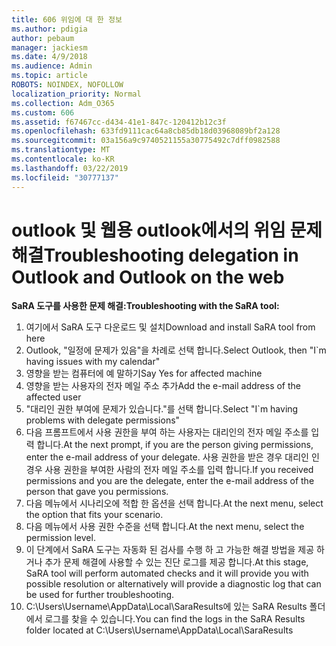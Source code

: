 ```yaml
---
title: 606 위임에 대 한 정보
ms.author: pdigia
author: pebaum
manager: jackiesm
ms.date: 4/9/2018
ms.audience: Admin
ms.topic: article
ROBOTS: NOINDEX, NOFOLLOW
localization_priority: Normal
ms.collection: Adm_O365
ms.custom: 606
ms.assetid: f67467cc-d434-41e1-847c-120412b12c3f
ms.openlocfilehash: 633fd9111cac64a8cb85db18d03968089bf2a128
ms.sourcegitcommit: 03a156a9c9740521155a30775492c7dff0982588
ms.translationtype: MT
ms.contentlocale: ko-KR
ms.lasthandoff: 03/22/2019
ms.locfileid: "30777137"
---
```

# <a name="troubleshooting-delegation-in-outlook-and-outlook-on-the-web"></a><span data-ttu-id="91879-102">outlook 및 웹용 outlook에서의 위임 문제 해결</span><span class="sxs-lookup"><span data-stu-id="91879-102">Troubleshooting delegation in Outlook and Outlook on the web</span></span>

<span data-ttu-id="91879-103">**SaRA 도구를 사용한 문제 해결:**</span><span class="sxs-lookup"><span data-stu-id="91879-103">**Troubleshooting with the SaRA tool:**</span></span>

1. <span data-ttu-id="91879-104">여기에서 SaRA 도구 다운로드 및 설치</span><span class="sxs-lookup"><span data-stu-id="91879-104">Download and install SaRA tool from here</span></span>
1. <span data-ttu-id="91879-105">Outlook, "일정에 문제가 있음"을 차례로 선택 합니다.</span><span class="sxs-lookup"><span data-stu-id="91879-105">Select Outlook, then "I\`m having issues with my calendar"</span></span>
1. <span data-ttu-id="91879-106">영향을 받는 컴퓨터에 예 말하기</span><span class="sxs-lookup"><span data-stu-id="91879-106">Say Yes for affected machine</span></span>
1. <span data-ttu-id="91879-107">영향을 받는 사용자의 전자 메일 주소 추가</span><span class="sxs-lookup"><span data-stu-id="91879-107">Add the e-mail address of the affected user</span></span>
1. <span data-ttu-id="91879-108">"대리인 권한 부여에 문제가 있습니다."를 선택 합니다.</span><span class="sxs-lookup"><span data-stu-id="91879-108">Select "I\`m having problems with delegate permissions"</span></span>
1. <span data-ttu-id="91879-109">다음 프롬프트에서 사용 권한을 부여 하는 사용자는 대리인의 전자 메일 주소를 입력 합니다.</span><span class="sxs-lookup"><span data-stu-id="91879-109">At the next prompt, if you are the person giving permissions, enter the e-mail address of your delegate.</span></span> <span data-ttu-id="91879-110">사용 권한을 받은 경우 대리인 인 경우 사용 권한을 부여한 사람의 전자 메일 주소를 입력 합니다.</span><span class="sxs-lookup"><span data-stu-id="91879-110">If you received permissions and you are the delegate, enter the e-mail address of the person that gave you permissions.</span></span>
1. <span data-ttu-id="91879-111">다음 메뉴에서 시나리오에 적합 한 옵션을 선택 합니다.</span><span class="sxs-lookup"><span data-stu-id="91879-111">At the next menu, select the option that fits your scenario.</span></span> 
1. <span data-ttu-id="91879-112">다음 메뉴에서 사용 권한 수준을 선택 합니다.</span><span class="sxs-lookup"><span data-stu-id="91879-112">At the next menu, select the permission level.</span></span>
1. <span data-ttu-id="91879-113">이 단계에서 SaRA 도구는 자동화 된 검사를 수행 하 고 가능한 해결 방법을 제공 하거나 추가 문제 해결에 사용할 수 있는 진단 로그를 제공 합니다.</span><span class="sxs-lookup"><span data-stu-id="91879-113">At this stage, SaRA tool will perform automated checks and it will provide you with possible resolution or alternatively will provide a diagnostic log that can be used for further troubleshooting.</span></span>
1. <span data-ttu-id="91879-114">C:\Users\Username\AppData\Local\SaraResults에 있는 SaRA Results 폴더에서 로그를 찾을 수 있습니다.</span><span class="sxs-lookup"><span data-stu-id="91879-114">You can find the logs in the SaRA Results folder located at C:\Users\Username\AppData\Local\SaraResults</span></span>